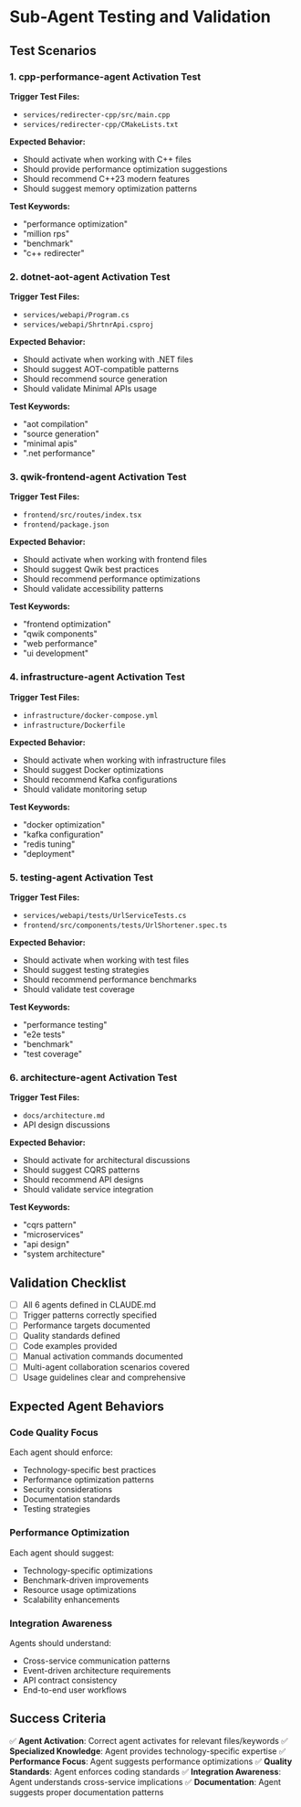 # Sub-Agent Testing and Validation

## Test Scenarios

### 1. cpp-performance-agent Activation Test

**Trigger Test Files:**

- `services/redirecter-cpp/src/main.cpp`
- `services/redirecter-cpp/CMakeLists.txt`

**Expected Behavior:**

- Should activate when working with C++ files
- Should provide performance optimization suggestions
- Should recommend C++23 modern features
- Should suggest memory optimization patterns

**Test Keywords:**

- "performance optimization"
- "million rps"
- "benchmark"
- "c++ redirecter"

### 2. dotnet-aot-agent Activation Test

**Trigger Test Files:**

- `services/webapi/Program.cs`
- `services/webapi/ShrtnrApi.csproj`

**Expected Behavior:**

- Should activate when working with .NET files
- Should suggest AOT-compatible patterns
- Should recommend source generation
- Should validate Minimal APIs usage

**Test Keywords:**

- "aot compilation"
- "source generation"
- "minimal apis"
- ".net performance"

### 3. qwik-frontend-agent Activation Test

**Trigger Test Files:**

- `frontend/src/routes/index.tsx`
- `frontend/package.json`

**Expected Behavior:**

- Should activate when working with frontend files
- Should suggest Qwik best practices
- Should recommend performance optimizations
- Should validate accessibility patterns

**Test Keywords:**

- "frontend optimization"
- "qwik components"
- "web performance"
- "ui development"

### 4. infrastructure-agent Activation Test

**Trigger Test Files:**

- `infrastructure/docker-compose.yml`
- `infrastructure/Dockerfile`

**Expected Behavior:**

- Should activate when working with infrastructure files
- Should suggest Docker optimizations
- Should recommend Kafka configurations
- Should validate monitoring setup

**Test Keywords:**

- "docker optimization"
- "kafka configuration"
- "redis tuning"
- "deployment"

### 5. testing-agent Activation Test

**Trigger Test Files:**

- `services/webapi/tests/UrlServiceTests.cs`
- `frontend/src/components/tests/UrlShortener.spec.ts`

**Expected Behavior:**

- Should activate when working with test files
- Should suggest testing strategies
- Should recommend performance benchmarks
- Should validate test coverage

**Test Keywords:**

- "performance testing"
- "e2e tests"
- "benchmark"
- "test coverage"

### 6. architecture-agent Activation Test

**Trigger Test Files:**

- `docs/architecture.md`
- API design discussions

**Expected Behavior:**

- Should activate for architectural discussions
- Should suggest CQRS patterns
- Should recommend API designs
- Should validate service integration

**Test Keywords:**

- "cqrs pattern"
- "microservices"
- "api design"
- "system architecture"

## Validation Checklist

- [ ] All 6 agents defined in CLAUDE.md
- [ ] Trigger patterns correctly specified
- [ ] Performance targets documented
- [ ] Quality standards defined
- [ ] Code examples provided
- [ ] Manual activation commands documented
- [ ] Multi-agent collaboration scenarios covered
- [ ] Usage guidelines clear and comprehensive

## Expected Agent Behaviors

### Code Quality Focus

Each agent should enforce:

- Technology-specific best practices
- Performance optimization patterns
- Security considerations
- Documentation standards
- Testing strategies

### Performance Optimization

Each agent should suggest:

- Technology-specific optimizations
- Benchmark-driven improvements
- Resource usage optimizations
- Scalability enhancements

### Integration Awareness

Agents should understand:

- Cross-service communication patterns
- Event-driven architecture requirements
- API contract consistency
- End-to-end user workflows

## Success Criteria

✅ **Agent Activation**: Correct agent activates for relevant files/keywords
✅ **Specialized Knowledge**: Agent provides technology-specific expertise
✅ **Performance Focus**: Agent suggests performance optimizations
✅ **Quality Standards**: Agent enforces coding standards
✅ **Integration Awareness**: Agent understands cross-service implications
✅ **Documentation**: Agent suggests proper documentation patterns
